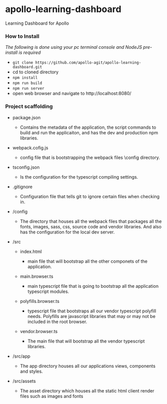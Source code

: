 # apollo-learning-dashboard
Learning Dashboard for Apollo


### How to Install

_The following is done using your pc terminal console and NodeJS pre-install is required_

* `git clone https://github.com/apollo-agit/apollo-learning-dashboard.git`
* cd to cloned directory
* `npm install`
* `npm run build`
* `npm run server`
* open web browser and navigate to http://localhost:8080/

### Project scaffolding
* package.json 
	* Contains the metadata of the application, the script commands to build and run the applicaiton, and has the dev and production npm libraries.

* webpack.cofig.js 
	* config file that is bootstrapping the webpack files \config directory.

* tsconfig.json 
	* Is the configuration for the typescript compiling settings.

* .gitignore
	* Configuration file that tells git to ignore certain files when checking in.

* /config
	* The directory that houses all the webpack files that packages all the fonts, images, sass, css, source code and vendor libraries.  And also has the configuration for the local dev server.

* /src
	* index.html
		* main file that will bootstrap all the other componets of the application.

	* main.browser.ts
		* main typescript file that is going to bootstrap all the application typescript modules.

	* polyfills.browser.ts
		* typescript file that bootstraps all our vendor typescript polyfill needs.  Polyfills are javascript libraries that may or may not be included in the root browser.

	* vendor.browser.ts
		* The main file that will bootstrap all the vendor typescript libraries.
* /src/app
	* The app directory houses all our applications views, components and styles.

* /src/assets
	* The asset directory which houses all the static html client render files such as images and fonts

